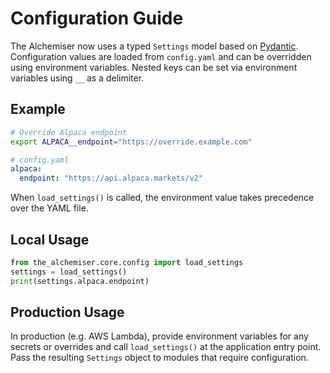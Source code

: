 # Configuration Guide

The Alchemiser now uses a typed `Settings` model based on [Pydantic](https://docs.pydantic.dev/).
Configuration values are loaded from `config.yaml` and can be overridden using
environment variables. Nested keys can be set via environment variables using
`__` as a delimiter.

## Example

```bash
# Override Alpaca endpoint
export ALPACA__endpoint="https://override.example.com"
```

```yaml
# config.yaml
alpaca:
  endpoint: "https://api.alpaca.markets/v2"
```

When `load_settings()` is called, the environment value takes precedence over the
YAML file.

## Local Usage

```python
from the_alchemiser.core.config import load_settings
settings = load_settings()
print(settings.alpaca.endpoint)
```

## Production Usage

In production (e.g. AWS Lambda), provide environment variables for any secrets
or overrides and call `load_settings()` at the application entry point. Pass the
resulting `Settings` object to modules that require configuration.
